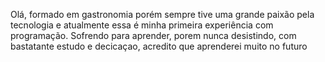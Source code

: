 Olá, formado em gastronomia porém sempre tive uma grande paixão pela tecnologia e atualmente essa é minha primeira experiência com programação. 
Sofrendo para aprender, porem nunca desistindo, com bastatante estudo e decicaçao, acredito que aprenderei muito no futuro
